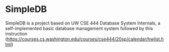 # SimpleDB
SimpleDB is a project based on UW CSE 444 Database System Internals, a self-implemented basic database management system followed by this instruction (https://courses.cs.washington.edu/courses/cse444/20sp/calendar/hwlist.html)
